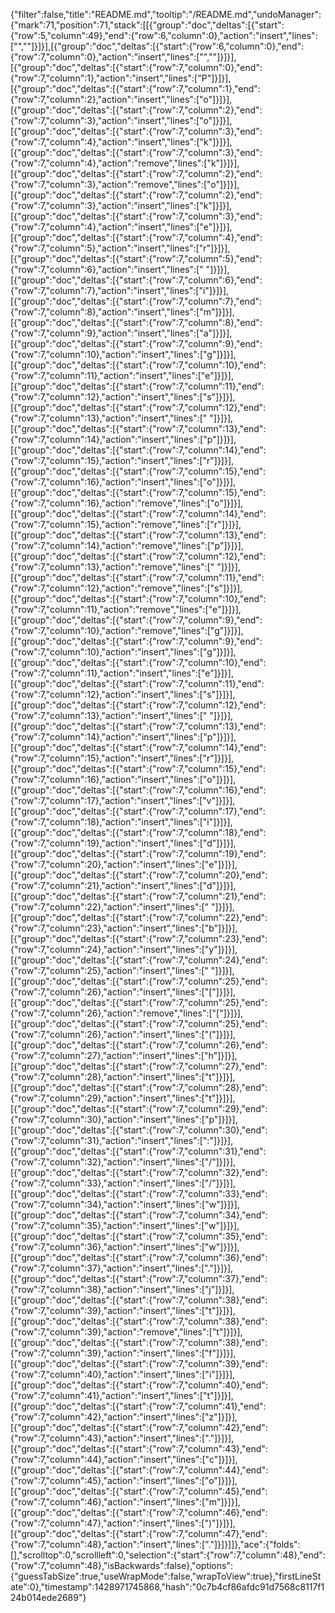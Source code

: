 {"filter":false,"title":"README.md","tooltip":"/README.md","undoManager":{"mark":71,"position":71,"stack":[[{"group":"doc","deltas":[{"start":{"row":5,"column":49},"end":{"row":6,"column":0},"action":"insert","lines":["",""]}]}],[{"group":"doc","deltas":[{"start":{"row":6,"column":0},"end":{"row":7,"column":0},"action":"insert","lines":["",""]}]}],[{"group":"doc","deltas":[{"start":{"row":7,"column":0},"end":{"row":7,"column":1},"action":"insert","lines":["P"]}]}],[{"group":"doc","deltas":[{"start":{"row":7,"column":1},"end":{"row":7,"column":2},"action":"insert","lines":["o"]}]}],[{"group":"doc","deltas":[{"start":{"row":7,"column":2},"end":{"row":7,"column":3},"action":"insert","lines":["o"]}]}],[{"group":"doc","deltas":[{"start":{"row":7,"column":3},"end":{"row":7,"column":4},"action":"insert","lines":["k"]}]}],[{"group":"doc","deltas":[{"start":{"row":7,"column":3},"end":{"row":7,"column":4},"action":"remove","lines":["k"]}]}],[{"group":"doc","deltas":[{"start":{"row":7,"column":2},"end":{"row":7,"column":3},"action":"remove","lines":["o"]}]}],[{"group":"doc","deltas":[{"start":{"row":7,"column":2},"end":{"row":7,"column":3},"action":"insert","lines":["k"]}]}],[{"group":"doc","deltas":[{"start":{"row":7,"column":3},"end":{"row":7,"column":4},"action":"insert","lines":["e"]}]}],[{"group":"doc","deltas":[{"start":{"row":7,"column":4},"end":{"row":7,"column":5},"action":"insert","lines":["r"]}]}],[{"group":"doc","deltas":[{"start":{"row":7,"column":5},"end":{"row":7,"column":6},"action":"insert","lines":[" "]}]}],[{"group":"doc","deltas":[{"start":{"row":7,"column":6},"end":{"row":7,"column":7},"action":"insert","lines":["i"]}]}],[{"group":"doc","deltas":[{"start":{"row":7,"column":7},"end":{"row":7,"column":8},"action":"insert","lines":["m"]}]}],[{"group":"doc","deltas":[{"start":{"row":7,"column":8},"end":{"row":7,"column":9},"action":"insert","lines":["a"]}]}],[{"group":"doc","deltas":[{"start":{"row":7,"column":9},"end":{"row":7,"column":10},"action":"insert","lines":["g"]}]}],[{"group":"doc","deltas":[{"start":{"row":7,"column":10},"end":{"row":7,"column":11},"action":"insert","lines":["e"]}]}],[{"group":"doc","deltas":[{"start":{"row":7,"column":11},"end":{"row":7,"column":12},"action":"insert","lines":["s"]}]}],[{"group":"doc","deltas":[{"start":{"row":7,"column":12},"end":{"row":7,"column":13},"action":"insert","lines":[" "]}]}],[{"group":"doc","deltas":[{"start":{"row":7,"column":13},"end":{"row":7,"column":14},"action":"insert","lines":["p"]}]}],[{"group":"doc","deltas":[{"start":{"row":7,"column":14},"end":{"row":7,"column":15},"action":"insert","lines":["r"]}]}],[{"group":"doc","deltas":[{"start":{"row":7,"column":15},"end":{"row":7,"column":16},"action":"insert","lines":["o"]}]}],[{"group":"doc","deltas":[{"start":{"row":7,"column":15},"end":{"row":7,"column":16},"action":"remove","lines":["o"]}]}],[{"group":"doc","deltas":[{"start":{"row":7,"column":14},"end":{"row":7,"column":15},"action":"remove","lines":["r"]}]}],[{"group":"doc","deltas":[{"start":{"row":7,"column":13},"end":{"row":7,"column":14},"action":"remove","lines":["p"]}]}],[{"group":"doc","deltas":[{"start":{"row":7,"column":12},"end":{"row":7,"column":13},"action":"remove","lines":[" "]}]}],[{"group":"doc","deltas":[{"start":{"row":7,"column":11},"end":{"row":7,"column":12},"action":"remove","lines":["s"]}]}],[{"group":"doc","deltas":[{"start":{"row":7,"column":10},"end":{"row":7,"column":11},"action":"remove","lines":["e"]}]}],[{"group":"doc","deltas":[{"start":{"row":7,"column":9},"end":{"row":7,"column":10},"action":"remove","lines":["g"]}]}],[{"group":"doc","deltas":[{"start":{"row":7,"column":9},"end":{"row":7,"column":10},"action":"insert","lines":["g"]}]}],[{"group":"doc","deltas":[{"start":{"row":7,"column":10},"end":{"row":7,"column":11},"action":"insert","lines":["e"]}]}],[{"group":"doc","deltas":[{"start":{"row":7,"column":11},"end":{"row":7,"column":12},"action":"insert","lines":["s"]}]}],[{"group":"doc","deltas":[{"start":{"row":7,"column":12},"end":{"row":7,"column":13},"action":"insert","lines":[" "]}]}],[{"group":"doc","deltas":[{"start":{"row":7,"column":13},"end":{"row":7,"column":14},"action":"insert","lines":["p"]}]}],[{"group":"doc","deltas":[{"start":{"row":7,"column":14},"end":{"row":7,"column":15},"action":"insert","lines":["r"]}]}],[{"group":"doc","deltas":[{"start":{"row":7,"column":15},"end":{"row":7,"column":16},"action":"insert","lines":["o"]}]}],[{"group":"doc","deltas":[{"start":{"row":7,"column":16},"end":{"row":7,"column":17},"action":"insert","lines":["v"]}]}],[{"group":"doc","deltas":[{"start":{"row":7,"column":17},"end":{"row":7,"column":18},"action":"insert","lines":["i"]}]}],[{"group":"doc","deltas":[{"start":{"row":7,"column":18},"end":{"row":7,"column":19},"action":"insert","lines":["d"]}]}],[{"group":"doc","deltas":[{"start":{"row":7,"column":19},"end":{"row":7,"column":20},"action":"insert","lines":["e"]}]}],[{"group":"doc","deltas":[{"start":{"row":7,"column":20},"end":{"row":7,"column":21},"action":"insert","lines":["d"]}]}],[{"group":"doc","deltas":[{"start":{"row":7,"column":21},"end":{"row":7,"column":22},"action":"insert","lines":[" "]}]}],[{"group":"doc","deltas":[{"start":{"row":7,"column":22},"end":{"row":7,"column":23},"action":"insert","lines":["b"]}]}],[{"group":"doc","deltas":[{"start":{"row":7,"column":23},"end":{"row":7,"column":24},"action":"insert","lines":["y"]}]}],[{"group":"doc","deltas":[{"start":{"row":7,"column":24},"end":{"row":7,"column":25},"action":"insert","lines":[" "]}]}],[{"group":"doc","deltas":[{"start":{"row":7,"column":25},"end":{"row":7,"column":26},"action":"insert","lines":["["]}]}],[{"group":"doc","deltas":[{"start":{"row":7,"column":25},"end":{"row":7,"column":26},"action":"remove","lines":["["]}]}],[{"group":"doc","deltas":[{"start":{"row":7,"column":25},"end":{"row":7,"column":26},"action":"insert","lines":["("]}]}],[{"group":"doc","deltas":[{"start":{"row":7,"column":26},"end":{"row":7,"column":27},"action":"insert","lines":["h"]}]}],[{"group":"doc","deltas":[{"start":{"row":7,"column":27},"end":{"row":7,"column":28},"action":"insert","lines":["t"]}]}],[{"group":"doc","deltas":[{"start":{"row":7,"column":28},"end":{"row":7,"column":29},"action":"insert","lines":["t"]}]}],[{"group":"doc","deltas":[{"start":{"row":7,"column":29},"end":{"row":7,"column":30},"action":"insert","lines":["p"]}]}],[{"group":"doc","deltas":[{"start":{"row":7,"column":30},"end":{"row":7,"column":31},"action":"insert","lines":[":"]}]}],[{"group":"doc","deltas":[{"start":{"row":7,"column":31},"end":{"row":7,"column":32},"action":"insert","lines":["/"]}]}],[{"group":"doc","deltas":[{"start":{"row":7,"column":32},"end":{"row":7,"column":33},"action":"insert","lines":["/"]}]}],[{"group":"doc","deltas":[{"start":{"row":7,"column":33},"end":{"row":7,"column":34},"action":"insert","lines":["w"]}]}],[{"group":"doc","deltas":[{"start":{"row":7,"column":34},"end":{"row":7,"column":35},"action":"insert","lines":["w"]}]}],[{"group":"doc","deltas":[{"start":{"row":7,"column":35},"end":{"row":7,"column":36},"action":"insert","lines":["w"]}]}],[{"group":"doc","deltas":[{"start":{"row":7,"column":36},"end":{"row":7,"column":37},"action":"insert","lines":["."]}]}],[{"group":"doc","deltas":[{"start":{"row":7,"column":37},"end":{"row":7,"column":38},"action":"insert","lines":["j"]}]}],[{"group":"doc","deltas":[{"start":{"row":7,"column":38},"end":{"row":7,"column":39},"action":"insert","lines":["t"]}]}],[{"group":"doc","deltas":[{"start":{"row":7,"column":38},"end":{"row":7,"column":39},"action":"remove","lines":["t"]}]}],[{"group":"doc","deltas":[{"start":{"row":7,"column":38},"end":{"row":7,"column":39},"action":"insert","lines":["f"]}]}],[{"group":"doc","deltas":[{"start":{"row":7,"column":39},"end":{"row":7,"column":40},"action":"insert","lines":["i"]}]}],[{"group":"doc","deltas":[{"start":{"row":7,"column":40},"end":{"row":7,"column":41},"action":"insert","lines":["t"]}]}],[{"group":"doc","deltas":[{"start":{"row":7,"column":41},"end":{"row":7,"column":42},"action":"insert","lines":["z"]}]}],[{"group":"doc","deltas":[{"start":{"row":7,"column":42},"end":{"row":7,"column":43},"action":"insert","lines":["."]}]}],[{"group":"doc","deltas":[{"start":{"row":7,"column":43},"end":{"row":7,"column":44},"action":"insert","lines":["c"]}]}],[{"group":"doc","deltas":[{"start":{"row":7,"column":44},"end":{"row":7,"column":45},"action":"insert","lines":["o"]}]}],[{"group":"doc","deltas":[{"start":{"row":7,"column":45},"end":{"row":7,"column":46},"action":"insert","lines":["m"]}]}],[{"group":"doc","deltas":[{"start":{"row":7,"column":46},"end":{"row":7,"column":47},"action":"insert","lines":[")"]}]}],[{"group":"doc","deltas":[{"start":{"row":7,"column":47},"end":{"row":7,"column":48},"action":"insert","lines":["."]}]}]]},"ace":{"folds":[],"scrolltop":0,"scrollleft":0,"selection":{"start":{"row":7,"column":48},"end":{"row":7,"column":48},"isBackwards":false},"options":{"guessTabSize":true,"useWrapMode":false,"wrapToView":true},"firstLineState":0},"timestamp":1428971745868,"hash":"0c7b4cf86afdc91d7568c8117f124b014ede2689"}